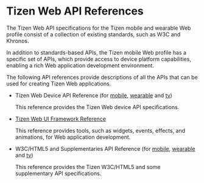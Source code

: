# Tizen Web API References

The Tizen Web API specifications for the Tizen mobile and wearable Web profile consist of a collection of existing standards, such as W3C and Khronos.

In addition to standards-based APIs, the Tizen mobile Web profile has a specific set of APIs, which provide access to device platform capabilities, enabling a rich Web application development environment.

The following API references provide descriptions of all the APIs that can be used for creating Tizen Web applications.

- Tizen Web Device API Reference (for [mobile](latest/device_api/mobile/index.html), [wearable](latest/device_api/wearable/index.html) and [tv](latest/device_api/tv/index.html))

  This reference provides the Tizen Web device API specifications.

- [Tizen Web UI Framework Reference](latest/ui_fw_api/ui_fw_api_cover.htm)

  This reference provides tools, such as widgets, events, effects, and animations, for Web application development.

- W3C/HTML5 and Supplementaries API Reference (for [mobile](latest/w3c_api/w3c_api_m.html), [wearable](latest/w3c_api/w3c_api_w.html) and [tv](latest/w3c_api/w3c_api_tv.html))

  This reference provides the Tizen W3C/HTML5 and some supplementary API specifications.

##
